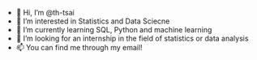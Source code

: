 - 👋 Hi, I’m @th-tsai
- 👀 I’m interested in Statistics and Data Sciecne
- 🌱 I’m currently learning SQL, Python and machine learning
- 💞️ I’m looking for an internship in the field of statistics or data analysis
- 📫 You can find me through my email!

<!---
th-tsai/th-tsai is a ✨ special ✨ repository because its `README.md` (this file) appears on your GitHub profile.
You can click the Preview link to take a look at your changes.
--->
